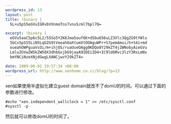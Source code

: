 ```yaml
--- 
wordpress_id: 13
layout: post
title: !binary |
  5L+u5pS5eGVuIGRvbVXnmoTns7vnu5/ml7bpl7Q=

excerpt: !binary |
  eGVu5aaC5p6c5L2/55So5Y2K6Jma5ouf6K+d5bu656uLZ3Vlc3QgZG9tYWlu
  5bCx5pS55LiN5LqGZG9tVeeahOaXtumXtOOAguWPr+S7pemAmui/h+S4i+md
  oueahOWPguaVsOi/m+ihjOS/ruaUueOAgg0KDQo8Y29kZT4jZWNobyAieGVu
  LmluZGVwZW5kZW50X3dhbGxjbG9jayA9IDEiID4+IC9ldGMvc3lzY3RsLmNv
  bmYNCiNzeXNjdGwgLXANCjwvY29kZT4=

date: 2009-06-01 19:57:34 +08:00
wordpress_url: http://www.xenhome.co.cc/blog/?p=13
---
```

xen如果使用半虚拟化建立guest domain就改不了domU的时间。可以通过下面的参数进行修改。

<code>#echo "xen.independent_wallclock = 1" >> /etc/sysctl.conf
#sysctl -p
</code>

然后就可以修改domU的时间了。

